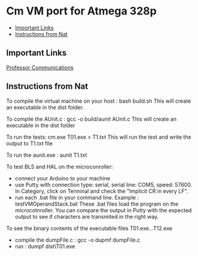 # Cm VM port for Atmega 328p<!-- omit in toc -->

- [Important Links](#important-links)
- [Instructions from Nat](#instructions-from-nat)

## Important Links

[Professor Communications]("docs/list-of-comms.md")

## Instructions from Nat
To compile the virtual machine on your host : bash build.sh
This will create an executable in the dist folder.

To compile the AUnit.c : gcc -o build/aunit AUnit.c
This will create an executable in the dist folder

To run the tests: cm.exe T01.exe > T1.txt
This will run the test and write the output to T1.txt file

To run the aunit.exe : aunit T1.txt

To test BLS and HAL on the microconroller:

- connect your Arduino to your machine 
- use Putty with connection type: serial, serial line: COM5, speed: 57600. In Category, click on Terminal and check the "Implicit CR in every LF".
- run each .bat file in your command line. Example : testVMOperandStack.bat
These .bat files load the program on the microcotnroller. 
You can compare the output in Putty with the expected output to see if characters are transmited in the right way.

To see the binary contents of the executable files T01.exe...T12.exe

- compile the dumpFile.c : gcc -o dupmf dumpFile.c
- run : dumpf dist\T01.exe

